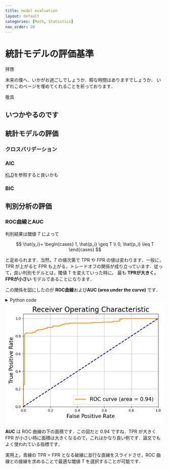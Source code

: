 ```yaml
---
title: model evaluation
layout: default
categories: [Math, Statistics]
nav_order: 20
---
```


# 統計モデルの評価基準

拝啓

未来の僕へ．いかがお過ごしでしょうか．暇な時間はありますでしょうか．
いずれこのページを埋めてくれることを祈っております．

敬具

## いつかやるのです
## 統計モデルの評価

### クロスバリデーション
### AIC
[KLD](../Others/Entropy.html#KL距離)を参照すると良いかも

### BIC

## 判別分析の評価
### ROC曲線とAUC
判別結果は閾値 $T$ によって

$$
\hat{y_i}=
\begin{cases}
1, \hat{p_i} \geq T \\
0, \hat{p_i} \leq T 
\end{cases}
$$

と定められます．当然，$T$ の値次第で TPR や FPR の値は変わります．一般に，TPR が上がると FPR も上がる，トレードオフの関係が成り立っています．従って，良い判別モデルとは，閾値 T を変えていった時に， 最も **TPRが大きく，FPRが小さい** モデルであることになります．

この関係を図にしたのが **ROC曲線**および**AUC (area under the curve)** です．

<details markdown="1">
<summary>Python code</summary>

```python
import numpy as np
import matplotlib.pyplot as plt
from sklearn.datasets import make_classification
from sklearn.linear_model import LogisticRegression
from sklearn.model_selection import train_test_split
from sklearn.metrics import roc_curve, auc

# ランダムな2値分類データセットの生成
X, y = make_classification(n_samples=1000, n_features=2, n_informative=2, n_redundant=0, n_clusters_per_class=1, random_state=42)

# データをトレーニングセットとテストセットに分割
X_train, X_test, y_train, y_test = train_test_split(X, y, test_size=0.3, random_state=42)

# ロジスティック回帰モデルの作成とトレーニング
model = LogisticRegression()
model.fit(X_train, y_train)

# モデルの回帰線と決定境界をプロットするための設定
x_min, x_max = X[:, 0].min() - 1, X[:, 0].max() + 1
y_min, y_max = X[:, 1].min() - 1, X[:, 1].max() + 1
xx, yy = np.meshgrid(np.linspace(x_min, x_max, 500), np.linspace(y_min, y_max, 500))

# モデルによる決定境界
Z = model.predict_proba(np.c_[xx.ravel(), yy.ravel()])[:, 1]
Z = Z.reshape(xx.shape)

# 図のプロット
plt.figure(figsize=(8, 6))
plt.contourf(xx, yy, Z, levels=[0, 0.5, 1], cmap='RdBu', alpha=0.6)
plt.colorbar(label='Probability')
plt.scatter(X_train[:, 0], X_train[:, 1], c=y_train, cmap='winter', marker='x',edgecolors='k', alpha=0.8, label='Training data')
plt.scatter(X_test[:, 0], X_test[:, 1], c=y_test, cmap='winter', edgecolors='white', alpha=0.8, label='Test data')
plt.title('Logistic Regression Decision Boundary', fontsize=20)
plt.xlabel('Feature 1', fontsize=15)
plt.ylabel('Feature 2', fontsize=15)
plt.legend()
plt.grid(True)
plt.savefig('../figures/logistic2.png')
```
<center><img src="../figures/logistic2.png"></center>

```python
# テストデータに対する予測確率
y_scores = model.predict_proba(X_test)[:, 1]

# ROC曲線とAUCの計算
fpr, tpr, thresholds = roc_curve(y_test, y_scores)
roc_auc = auc(fpr, tpr)


plt.plot(fpr, tpr, color='darkorange', lw=2, label='ROC curve (area = %0.2f)' % roc_auc)
plt.plot([0, 1], [0, 1], color='navy', lw=2, linestyle='--')
plt.xlim([0.0, 1.0])
plt.ylim([0.0, 1.05])
plt.xlabel('False Positive Rate', fontsize=15)
plt.ylabel('True Positive Rate', fontsize=15)
plt.title('Receiver Operating Characteristic', fontsize=20)
plt.legend(loc="lower right", fontsize=15)
plt.grid(True)

plt.tight_layout()
plt.savefig('../figures/ROC.png')
```

</details>

<center><img src="../figures/ROC.png"></center>

**AUC** は ROC 曲線の下の面積です．この図だと 0.94 ですね．TPR が大きく FPR が小さい時に面積は大きくなるので，これはかなり良い例です．論文でもよく使われている指標です．

実用上，青線の $\text{TPR} = \text{FPR}$ となる破線に並行な直線をスライドさせ，ROC 曲線との接線を求めることで最適な閾値 T を選択することが可能です．